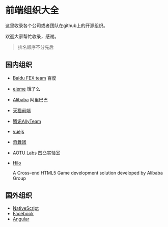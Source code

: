 # 前端组织大全

这里收录各个公司或者团队在github上的开源组织。

欢迎大家帮忙收录，感谢。

>排名顺序不分先后


## 国内组织
* [Baidu FEX team](https://github.com/fex-team) 百度
* [eleme](https://github.com/eleme) 饿了么
* [Alibaba](https://github.com/alibaba) 阿里巴巴
* [天猫前端](https://github.com/tmallfe)
* [腾讯AllyTeam](https://github.com/AlloyTeam)
* [vuejs](https://github.com/vuejs)
* [奇舞团](https://github.com/75team)
* [AOTU Labs](https://github.com/o2team) 凹凸实验室
* [Hilo](https://github.com/hiloteam)

	A Cross-end HTML5 Game development solution developed by Alibaba Group



## 国外组织
* [NativeScript](https://github.com/NativeScript)
* [Facebook](https://github.com/facebook)
* [Angular](https://github.com/angular)
